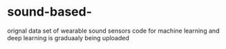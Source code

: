 # sound-based-
orignal data set of wearable sound sensors 
code for machine learning and deep learning is graduaaly being uploaded 
